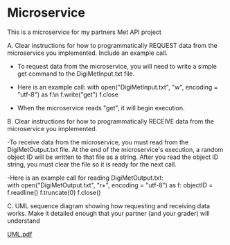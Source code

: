 # Microservice
This is a microservice for my partners Met API project

A. Clear instructions for how to programmatically REQUEST data from the microservice you implemented. Include an example call.

  - To request data from the microservice, you will need to write a simple get command to the DigiMetInput.txt file.
    
  - Here is an example call:
    with open("DigiMetInput.txt", "w", encoding = "utf-8") as f:\n
      f.write("get")
      f.close
    
  - When the microservice reads "get", it will begin execution.

  
B. Clear instructions for how to programmatically RECEIVE data from the microservice you implemented.

  -To receive data from the microservice, you must read from the DigiMetOutput.txt file. At the end of the microservice's execution, a random object ID will be written to that file as     a string. After you read the object ID string, you must clear the file so it is ready for the next call. 

  -Here is an example call for reading DigiMetOutput.txt:         
    with open("DigiMetOutput.txt", "r+", encoding = "utf-8") as f:
      objectID = f.readline()
      f.truncate(0)
      f.close()

C. UML sequence diagram showing how requesting and receiving data works. Make it detailed enough that your partner (and your grader) will understand

[UML.pdf](https://github.com/madiedowell/Microservice/files/13358010/UML.pdf)



